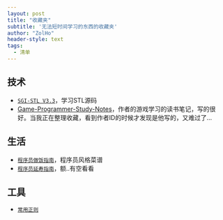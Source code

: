 ```yaml
---
layout: post
title: "收藏夹"
subtitle: '无法短时间学习的东西的收藏夹'
author: "ZolHo"
header-style: text
tags:
  - 清单
---
```


## 技术

- [`SGI-STL V3.3`](https://github.com/steveLauwh/SGI-STL)，学习STL源码
- [Game-Programmer-Study-Notes](https://github.com/QianMo/Game-Programmer-Study-Notes)，作者的游戏学习的读书笔记，写的很好。当我正在整理收藏，看到作者ID的时候才发现是他写的，又难过了...

## 生活

- [`程序员做饭指南`](https://github.com/Anduin2017/HowToCook)，程序员风格菜谱
- [`程序员延寿指南`](https://github.com/geekan/HowToLiveLonger)，额..有空看看

## 工具

- [`常用正则`](https://github.com/cdoco/common-regex)